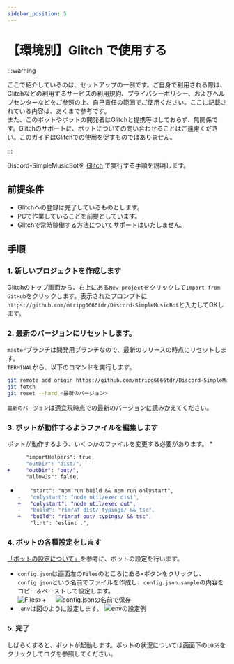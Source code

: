 ```yaml
---
sidebar_position: 5
---
```

# 【環境別】Glitch で使用する

:::warning

ここで紹介しているのは、セットアップの一例です。ご自身で利用される際は、Glitchなどの利用するサービスの利用規約、プライバシーポリシー、およびヘルプセンターなどをご参照の上、自己責任の範囲でご使用ください。ここに記載されている内容は、あくまで参考です。  
また、このボットやボットの開発者はGlitchと提携等はしておらず、無関係です。Glitchのサポートに、ボットについての問い合わせることはご遠慮ください。このガイドはGlitchでの使用を促すものではありません。

:::

Discord-SimpleMusicBotを [Glitch](https://glitch.com/) で実行する手順を説明します。

## 前提条件
* Glitchへの登録は完了しているものとします。
* PCで作業していることを前提としています。
* Glitchで常時稼働する方法についてサポートはいたしません。

## 手順
### 1. 新しいプロジェクトを作成します
Glitchのトップ画面から、右上にある`New project`をクリックして`Import from GitHub`をクリックします。表示されたプロンプトに`https://github.com/mtripg6666tdr/Discord-SimpleMusicBot`と入力してOKします。

### 2. 最新のバージョンにリセットします。
  `master`ブランチは開発用ブランチなので、最新のリリースの時点にリセットします。  
  `TERMINAL`から、以下のコマンドを実行します。
  ```sh
  git remote add origin https://github.com/mtripg6666tdr/Discord-SimpleMusicBot.git
  git fetch
  git reset --hard <最新のバージョン>
  ```
  `最新のバージョン`は適宜現時点での最新のバージョンに読みかえてください。

### 3. ボットが動作するようファイルを編集します
ボットが動作するよう、いくつかのファイルを変更する必要があります。
* 
  ```diff title="tsconfig.json"
        "importHelpers": true,
  -     "outDir": "dist/",
  +     "outDir": "out/",
        "allowJs": false,
  ```

* 
  ```diff title="package.json"
      "start": "npm run build && npm run onlystart",
  -   "onlystart": "node util/exec dist",
  +   "onlystart": "node util/exec out",
  -   "build": "rimraf dist/ typings/ && tsc",
  +   "build": "rimraf out/ typings/ && tsc",
      "lint": "eslint .",
  ```

### 4. ボットの各種設定をします
[「ボットの設定について」](./configuration.md)を参考に、ボットの設定を行います。

* `config.json`は画面左の`Files`のところにある`+`ボタンをクリックし、`config.json`という名前でファイルを作成し、`config.json.sample`の内容をコピー＆ペーストして設定します。  
  ![Files>+](https://cdn.discordapp.com/attachments/1076366496818806825/1076524737548800120/image.png)
  　
  ![config.jsonの名前で保存](https://cdn.discordapp.com/attachments/1076366496818806825/1076524799565770832/image.png)
* `.env`は図のように設定します。
  ![envの設定例](https://cdn.discordapp.com/attachments/1076366496818806825/1076524525115670648/image.png)

### 5. 完了
  しばらくすると、ボットが起動します。ボットの状況については画面下の`LOGS`をクリックしてログを参照してください。
